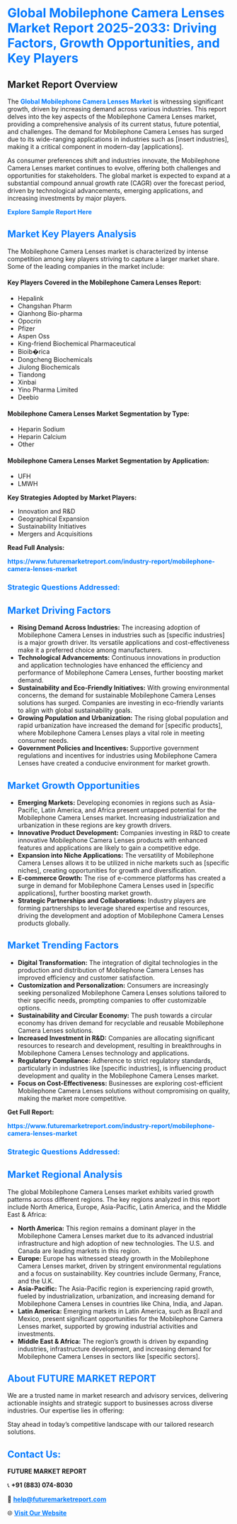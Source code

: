 <h1 style="color: #007BFF;">Global Mobilephone Camera Lenses Market Report 2025-2033: Driving Factors, Growth Opportunities, and Key Players</h1>

<section id="overview">
<h2>Market Report Overview</h2>
<p>The <a href="https://www.futuremarketreport.com/industry-report/mobilephone-camera-lenses-market" style="color: #007BFF; text-decoration: none;"><strong>Global Mobilephone Camera Lenses Market</strong></a> is witnessing significant growth, driven by increasing demand across various industries. This report delves into the key aspects of the Mobilephone Camera Lenses market, providing a comprehensive analysis of its current status, future potential, and challenges. The demand for Mobilephone Camera Lenses has surged due to its wide-ranging applications in industries such as [insert industries], making it a critical component in modern-day [applications].</p>
<p>As consumer preferences shift and industries innovate, the Mobilephone Camera Lenses market continues to evolve, offering both challenges and opportunities for stakeholders. The global market is expected to expand at a substantial compound annual growth rate (CAGR) over the forecast period, driven by technological advancements, emerging applications, and increasing investments by major players.</p>
</section>

<section id="overview">
<p><a href="https://www.futuremarketreport.com/request-sample/reportId=37759" style="color: #007BFF; text-decoration: none;"><strong>Explore Sample Report Here</strong></a></p>
</section>

<section id="key-players">
<h2 style="color: #007BFF;">Market Key Players Analysis</h2>
<p>The Mobilephone Camera Lenses market is characterized by intense competition among key players striving to capture a larger market share. Some of the leading companies in the market include:</p>
<h4>Key Players Covered in the Mobilephone Camera Lenses Report:</h4>
<ul><li>Hepalink</li><li>Changshan Pharm</li><li>Qianhong Bio-pharma</li><li>Opocrin</li><li>Pfizer</li><li>Aspen Oss</li><li>King-friend Biochemical Pharmaceutical</li><li>Bioib�rica</li><li>Dongcheng Biochemicals</li><li>Jiulong Biochemicals</li><li>Tiandong</li><li>Xinbai</li><li>Yino Pharma Limited</li><li>Deebio</li></ul>
<h4>Mobilephone Camera Lenses Market Segmentation by Type:</h4>
<ul><li>Heparin Sodium</li><li>Heparin Calcium</li><li>Other</li></ul>

<h4>Mobilephone Camera Lenses Market Segmentation by Application:</h4>
<ul><li>UFH</li><li>LMWH</li></ul>
<p><strong>Key Strategies Adopted by Market Players:</strong></p>
<ul>
<li>Innovation and R&D</li>
<li>Geographical Expansion</li>
<li>Sustainability Initiatives</li>
<li>Mergers and Acquisitions</li>
</ul>
</section>

<section>
<p><strong>Read Full Analysis: </strong></p><a href="https://www.futuremarketreport.com/industry-report/mobilephone-camera-lenses-market" style="color: #007BFF; text-decoration: none;"><strong>https://www.futuremarketreport.com/industry-report/mobilephone-camera-lenses-market</strong></a>
<h3 style="color: #007BFF;">Strategic Questions Addressed:</h3>
</section>

<section id="driving-factors">
<h2 style="color: #007BFF;">Market Driving Factors</h2>
<ul>
<li><strong>Rising Demand Across Industries:</strong> The increasing adoption of Mobilephone Camera Lenses in industries such as [specific industries] is a major growth driver. Its versatile applications and cost-effectiveness make it a preferred choice among manufacturers.</li>
<li><strong>Technological Advancements:</strong> Continuous innovations in production and application technologies have enhanced the efficiency and performance of Mobilephone Camera Lenses, further boosting market demand.</li>
<li><strong>Sustainability and Eco-Friendly Initiatives:</strong> With growing environmental concerns, the demand for sustainable Mobilephone Camera Lenses solutions has surged. Companies are investing in eco-friendly variants to align with global sustainability goals.</li>
<li><strong>Growing Population and Urbanization:</strong> The rising global population and rapid urbanization have increased the demand for [specific products], where Mobilephone Camera Lenses plays a vital role in meeting consumer needs.</li>
<li><strong>Government Policies and Incentives:</strong> Supportive government regulations and incentives for industries using Mobilephone Camera Lenses have created a conducive environment for market growth.</li>
</ul>
</section>

<section id="growth-opportunities">
<h2 style="color: #007BFF;">Market Growth Opportunities</h2>
<ul>
<li><strong>Emerging Markets:</strong> Developing economies in regions such as Asia-Pacific, Latin America, and Africa present untapped potential for the Mobilephone Camera Lenses market. Increasing industrialization and urbanization in these regions are key growth drivers.</li>
<li><strong>Innovative Product Development:</strong> Companies investing in R&D to create innovative Mobilephone Camera Lenses products with enhanced features and applications are likely to gain a competitive edge.</li>
<li><strong>Expansion into Niche Applications:</strong> The versatility of Mobilephone Camera Lenses allows it to be utilized in niche markets such as [specific niches], creating opportunities for growth and diversification.</li>
<li><strong>E-commerce Growth:</strong> The rise of e-commerce platforms has created a surge in demand for Mobilephone Camera Lenses used in [specific applications], further boosting market growth.</li>
<li><strong>Strategic Partnerships and Collaborations:</strong> Industry players are forming partnerships to leverage shared expertise and resources, driving the development and adoption of Mobilephone Camera Lenses products globally.</li>
</ul>
</section>

<section id="trending-factors">
<h2 style="color: #007BFF;">Market Trending Factors</h2>
<ul>
<li><strong>Digital Transformation:</strong> The integration of digital technologies in the production and distribution of Mobilephone Camera Lenses has improved efficiency and customer satisfaction.</li>
<li><strong>Customization and Personalization:</strong> Consumers are increasingly seeking personalized Mobilephone Camera Lenses solutions tailored to their specific needs, prompting companies to offer customizable options.</li>
<li><strong>Sustainability and Circular Economy:</strong> The push towards a circular economy has driven demand for recyclable and reusable Mobilephone Camera Lenses solutions.</li>
<li><strong>Increased Investment in R&D:</strong> Companies are allocating significant resources to research and development, resulting in breakthroughs in Mobilephone Camera Lenses technology and applications.</li>
<li><strong>Regulatory Compliance:</strong> Adherence to strict regulatory standards, particularly in industries like [specific industries], is influencing product development and quality in the Mobilephone Camera Lenses market.</li>
<li><strong>Focus on Cost-Effectiveness:</strong> Businesses are exploring cost-efficient Mobilephone Camera Lenses solutions without compromising on quality, making the market more competitive.</li>
</ul>
</section>

<section>
<p><strong>Get Full Report: </strong></p><a href="https://www.futuremarketreport.com/industry-report/mobilephone-camera-lenses-market" style="color: #007BFF; text-decoration: none;"><strong>https://www.futuremarketreport.com/industry-report/mobilephone-camera-lenses-market</strong></a>
<h3 style="color: #007BFF;">Strategic Questions Addressed:</h3>
</section>


<section id="regional-analysis">
<h2 style="color: #007BFF;">Market Regional Analysis</h2>
<p>The global Mobilephone Camera Lenses market exhibits varied growth patterns across different regions. The key regions analyzed in this report include North America, Europe, Asia-Pacific, Latin America, and the Middle East & Africa:</p>
<ul>
<li><strong>North America:</strong> This region remains a dominant player in the Mobilephone Camera Lenses market due to its advanced industrial infrastructure and high adoption of new technologies. The U.S. and Canada are leading markets in this region.</li>
<li><strong>Europe:</strong> Europe has witnessed steady growth in the Mobilephone Camera Lenses market, driven by stringent environmental regulations and a focus on sustainability. Key countries include Germany, France, and the U.K.</li>
<li><strong>Asia-Pacific:</strong> The Asia-Pacific region is experiencing rapid growth, fueled by industrialization, urbanization, and increasing demand for Mobilephone Camera Lenses in countries like China, India, and Japan.</li>
<li><strong>Latin America:</strong> Emerging markets in Latin America, such as Brazil and Mexico, present significant opportunities for the Mobilephone Camera Lenses market, supported by growing industrial activities and investments.</li>
<li><strong>Middle East & Africa:</strong> The region’s growth is driven by expanding industries, infrastructure development, and increasing demand for Mobilephone Camera Lenses in sectors like [specific sectors].</li>
</ul>
</section>

<footer>
<h2 style="color: #007BFF;">About FUTURE MARKET REPORT</h2>
<p>We are a trusted name in market research and advisory services, delivering actionable insights and strategic support to businesses across diverse industries. Our expertise lies in offering:</p>

<p>Stay ahead in today’s competitive landscape with our tailored research solutions.</p>

<h2 style="color: #007BFF;">Contact Us:</h2>
<p><strong>FUTURE MARKET REPORT</strong></p>
<p>📞 <strong>+91 (883) 074-8030</strong></p>
<p>📧 <strong><a href="mailto:help@futuremarketreport.com" style="color: #007BFF;">help@futuremarketreport.com</a></strong></p>
<p>🌐 <strong><a href="https://www.futuremarketreport.com/" style="color: #007BFF;">Visit Our Website</a></strong></p>
</footer>